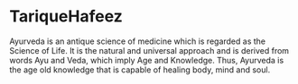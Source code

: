 # TariqueHafeez
Ayurveda is an antique science of medicine which is regarded as the Science of Life. It is the natural and universal approach and is derived from words Ayu and Veda, which imply Age and Knowledge. Thus, Ayurveda is the age old knowledge that is capable of healing body, mind and soul.
